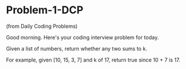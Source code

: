 # Problem-1-DCP

(from Daily Coding Problems)

Good morning. Here's your coding interview problem for today.

Given a list of numbers, return whether any two sums to k.

For example, given [10, 15, 3, 7] and k of 17, return true since 10 + 7 is 17.
